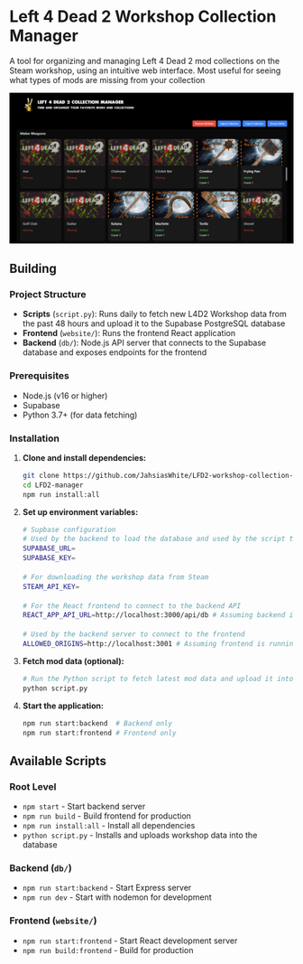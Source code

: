 # Left 4 Dead 2 Workshop Collection Manager

A tool for organizing and managing Left 4 Dead 2 mod collections on the Steam workshop, using an intuitive web interface. Most useful for seeing what types of mods are missing from your collection

<img src="example.png" alt="Workshop Collection Manager Screenshot" />

## Building

### Project Structure

- **Scripts** (`script.py`): Runs daily to fetch new L4D2 Workshop data from the past 48 hours and upload it to the Supabase PostgreSQL database
- **Frontend** (`website/`): Runs the frontend React application
- **Backend** (`db/`): Node.js API server that connects to the Supabase database and exposes endpoints for the frontend

### Prerequisites

- Node.js (v16 or higher)
- Supabase
- Python 3.7+ (for data fetching)

### Installation

1. **Clone and install dependencies:**

   ```bash
   git clone https://github.com/JahsiasWhite/LFD2-workshop-collection-manager
   cd LFD2-manager
   npm run install:all
   ```

2. **Set up environment variables:**

   ```bash
   # Supbase configuration
   # Used by the backend to load the database and used by the script to upload data
   SUPABASE_URL=
   SUPABASE_KEY=

   # For downloading the workshop data from Steam
   STEAM_API_KEY=

   # For the React frontend to connect to the backend API
   REACT_APP_API_URL=http://localhost:3000/api/db # Assuming backend is running locally on port 3000

   # Used by the backend server to connect to the frontend
   ALLOWED_ORIGINS=http://localhost:3001 # Assuming frontend is running locally on port 3001
   ```

3. **Fetch mod data (optional):**

   ```bash
   # Run the Python script to fetch latest mod data and upload it into the database
   python script.py
   ```

4. **Start the application:**

   ```bash
   npm run start:backend  # Backend only
   npm run start:frontend # Frontend only
   ```

## Available Scripts

### Root Level

- `npm start` - Start backend server
- `npm run build` - Build frontend for production
- `npm run install:all` - Install all dependencies
- `python script.py` - Installs and uploads workshop data into the database

### Backend (`db/`)

- `npm run start:backend` - Start Express server
- `npm run dev` - Start with nodemon for development

### Frontend (`website/`)

- `npm run start:frontend` - Start React development server
- `npm run build:frontend` - Build for production
